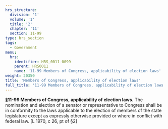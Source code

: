 ```yaml
---
hrs_structure:
  division: '1'
  volume: '1'
  title: '2'
  chapter: '11'
  section: 11-99
type: hrs_section
tags:
  - Government
menu:
  hrs:
    identifier: HRS_0011-0099
    parent: HRS0011
    name: '11-99 Members of Congress, applicability of election laws'
weight: 20350
title: 'Members of Congress, applicability of election laws'
full_title: '11-99 Members of Congress, applicability of election laws'
---
```

**§11-99 Members of Congress, applicability of election laws.** The nomination and election of a senator or representative to Congress shall be in conformity to the laws applicable to the election of members of the state legislature except as expressly otherwise provided or where in conflict with federal law. [L 1970, c 26, pt of §2]